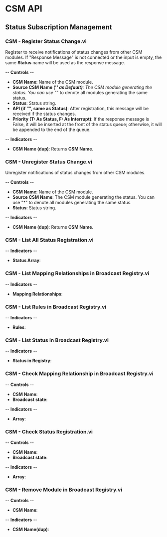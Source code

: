 # CSM API

## Status Subscription Management

### CSM - Register Status Change.vi

Register to receive notifications of status changes from other CSM modules. If "Response Message" is not connected or the input is empty, the same <b>Status</b> name will be used as the response message.

-- <b>Controls</b> --
- <b>CSM Name</b>: Name of the CSM module.
- <b>Source CSM Name ('*' as Default)</b>: The CSM module generating the status. You can use "*" to denote all modules generating the same status.
- <b>Status</b>: Status string.
- <b>API (if "", same as Status)</b>: After registration, this message will be received if the status changes.
- <b>Priority (T: As Status, F: As Interrupt)</b>: If the response message is False, it will be inserted at the front of the status queue; otherwise, it will be appended to the end of the queue.

-- <b>Indicators</b> --
- <b>CSM Name (dup)</b>: Returns <b>CSM Name</b>.

### CSM - Unregister Status Change.vi

Unregister notifications of status changes from other CSM modules.

-- <b>Controls</b> --
- <b>CSM Name</b>: Name of the CSM module.
- <b>Source CSM Name</b>: The CSM module generating the status. You can use "*" to denote all modules generating the same status.
- <b>Status</b>: Status string.

-- <b>Indicators</b> --
- <b>CSM Name (dup)</b>: Returns <b>CSM Name</b>.

### CSM - List All Status Registration.vi

-- <b>Indicators</b> --
- <b>Status Array</b>:

### CSM - List Mapping Relationships in Broadcast Registry.vi

-- <b>Indicators</b> --
- <b>Mapping Relationships</b>:

### CSM - List Rules in Broadcast Registry.vi

-- <b>Indicators</b> --
- <b>Rules</b>:

### CSM - List Status in Broadcast Registry.vi

-- <b>Indicators</b> --
- <b>Status in Registry</b>:

### CSM - Check Mapping Relationship in Broadcast Registry.vi

-- <b>Controls</b> --
- <b>CSM Name</b>:
- <b>Broadcast state</b>:

-- <b>Indicators</b> --
- <b>Array</b>:

### CSM - Check Status Registration.vi

-- <b>Controls</b> --
- <b>CSM Name</b>:
- <b>Broadcast state</b>:

-- <b>Indicators</b> --
- <b>Array</b>:

### CSM - Remove Module in Broadcast Registry.vi

-- <b>Controls</b> --
- <b>CSM Name</b>:

-- <b>Indicators</b> --
- <b>CSM Name(dup)</b>: